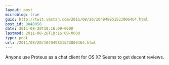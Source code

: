 ```yaml
---
layout: post
microblog: true
guid: http://twit.vmstan.com/2011/08/20/104949851523006464.html
post_id: 3040958
date: 2011-08-20T10:16:09-0600
lastmod: 2011-08-20T10:16:09-0600
type: post
url: /2011/08/20/104949851523006464.html
---
```

Anyone use Proteus as a chat client for OS X? Seems to get decent reviews.
